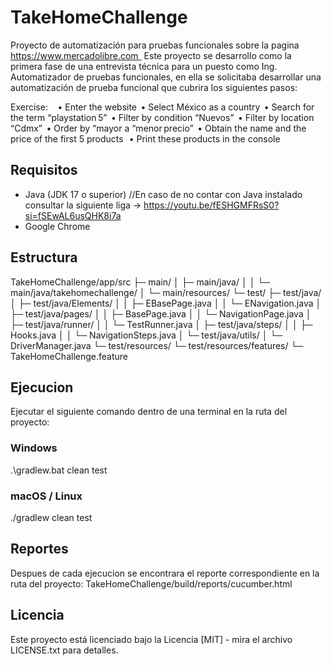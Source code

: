 # TakeHomeChallenge
Proyecto de automatización para pruebas funcionales sobre la pagina https://www.mercadolibre.com   
Este proyecto se desarrollo como la primera fase de una entrevista técnica para un puesto como Ing. Automatizador de pruebas funcionales, en ella se solicitaba desarrollar una automatización de prueba funcional que cubrira los siguientes pasos:

Exercise:   
  
  •	Enter the website  
  •	Select México as a country  
  •	Search for the term “playstation 5”  
  •	Filter by condition “Nuevos”  
  •	Filter by location “Cdmx”  
  •	Order by “mayor a “menor precio”  
  •	Obtain the name and the price of the first 5 products   
  •	Print these products in the console  

## Requisitos
- Java (JDK 17 o superior) //En caso de no contar con Java instalado consultar la siguiente liga -> https://youtu.be/fESHGMFRsS0?si=fSEwAL6usQHK8i7a
- Google Chrome

## Estructura
TakeHomeChallenge/app/src
├─ main/
│  ├─ main/java/
│  │  └─ main/java/takehomechallenge/
│  └─ main/resources/
└─ test/
   ├─ test/java/
   │  ├─ test/java/Elements/
   │  │  ├─ EBasePage.java
   │  │  └─ ENavigation.java
   │  ├─ test/java/pages/
   │  │  ├─ BasePage.java
   │  │  └─ NavigationPage.java
   │  ├─ test/java/runner/
   │  │  └─ TestRunner.java
   │  ├─ test/java/steps/
   │  │  ├─ Hooks.java
   │  │  └─ NavigationSteps.java
   │  └─ test/java/utils/
   │     └─ DriverManager.java
   └─ test/resources/
      └─ test/resources/features/
         └─ TakeHomeChallenge.feature

## Ejecucion
Ejecutar el siguiente comando dentro de una terminal en la ruta del proyecto:
  ### Windows
  .\gradlew.bat clean test
  ### macOS / Linux
  ./gradlew clean test

## Reportes
Despues de cada ejecucion se encontrara el reporte correspondiente en la ruta del proyecto: TakeHomeChallenge/build/reports/cucumber.html

## Licencia
Este proyecto está licenciado bajo la Licencia [MIT] - mira el archivo LICENSE.txt para detalles.
